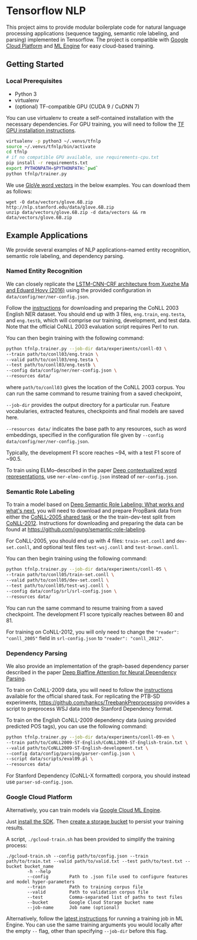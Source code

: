 # Tensorflow NLP

This project aims to provide modular boilerplate code for natural language processing applications 
(sequence tagging, semantic role labeling, and parsing) implemented in Tensorflow. 
The project is compatible with [Google Cloud Platform](https://cloud.google.com/) 
and [ML Engine](https://cloud.google.com/ml-engine/) for easy cloud-based training.

## Getting Started
### Local Prerequisites
* Python 3
* virtualenv
* (optional) TF-compatible GPU (CUDA 9 / CuDNN 7)

You can use virtualenv to create a self-contained installation with the necessary dependencies. 
For GPU training, you will need to follow the [TF GPU installation instructions](
https://www.tensorflow.org/install/install_linux#NVIDIARequirements).

```bash
virtualenv -p python3 ~/.venvs/tfnlp
source ~/.venvs/tfnlp/bin/activate
cd tfnlp
# if no compatible GPU available, use requirements-cpu.txt
pip install -r requirements.txt
export PYTHONPATH=$PYTHONPATH:`pwd`
python tfnlp/trainer.py
```

We use [GloVe word vectors](https://nlp.stanford.edu/projects/glove/) in the below examples.
You can download them as follows:
```
wget -O data/vectors/glove.6B.zip http://nlp.stanford.edu/data/glove.6B.zip
unzip data/vectors/glove.6B.zip -d data/vectors && rm data/vectors/glove.6B.zip
```


## Example Applications
We provide several examples of NLP applications–named entity recognition, semantic role labeling, 
and dependency parsing.

### Named Entity Recognition
We can closely replicate the 
[LSTM-CNN-CRF architecture from Xuezhe Ma and Eduard Hovy (2016)](
http://www.aclweb.org/anthology/P16-1101) 
using the provided configuration in `data/config/ner/ner-config.json`.

Follow the [instructions](https://www.clips.uantwerpen.be/conll2003/ner/) 
for downloading and preparing the CoNLL 2003 English NER dataset.
You should end up with 3 files,
`eng.train`, `eng.testa`, and `eng.testb`, which will comprise our training, development, 
and test data. Note that the official CoNLL 2003 evaluation script requires Perl to run.

You can then begin training with the following command:
```bash
python tfnlp.trainer.py --job-dir data/experiments/conll-03 \
--train path/to/conll03/eng.train \
--valid path/to/conll03/eng.testa \
--test path/to/conll03/eng.testb \
--config data/config/ner/ner-config.json \
--resources data/
```
where `path/to/conll03` gives the location of the CoNLL 2003 corpus.
You can run the same command to resume training from a saved checkpoint,


`--job-dir` provides the output directory for a particular run.
Feature vocabularies, extracted features, checkpoints and final models are saved here.

`--resources data/` indicates the base path to any resources, such as word embeddings, 
specified in the configuration file given by `--config data/config/ner/ner-config.json`.

Typically, the development F1 score reaches ~94, with a test F1 score of ~90.5.

To train using ELMo–described in the paper 
[Deep contextualized word representations](https://arxiv.org/abs/1802.05365), 
use `ner-elmo-config.json` instead of `ner-config.json`.

### Semantic Role Labeling
To train a model based on
[Deep Semantic Role Labeling: What works and what's next](
https://homes.cs.washington.edu/~luheng/files/acl2017_hllz.pdf), 
you will need to download and prepare PropBank data from either the 
[CoNLL-2005 shared task](http://www.lsi.upc.edu/~srlconll/soft.html) 
or the the train-dev-test split from [CoNLL-2012](http://cemantix.org/data/ontonotes.html).
Instructions for downloading and preparing the data can be found at 
https://github.com/jgung/semantic-role-labeling.

For CoNLL-2005, you should end up with 4 files: `train-set.conll` and `dev-set.conll`, 
and optional test files `test-wsj.conll` and `test-brown.conll`.

You can then begin training using the following command:
```bash
python tfnlp.trainer.py --job-dir data/experiments/conll-05 \
--train path/to/conll05/train-set.conll \
--valid path/to/conll05/dev-set.conll \
--test path/to/conll05/test-wsj.conll \
--config data/config/srl/srl-config.json \
--resources data/
```
You can run the same command to resume training from a saved checkpoint. 
The development F1 score typically reaches between 80 and 81.

For training on CoNLL-2012, you will only need to change the `"reader": "conll_2005"` field in 
`srl-config.json` to `"reader": "conll_2012"`.

### Dependency Parsing
We also provide an implementation of the graph-based dependency parser described in the paper 
[Deep Biaffine Attention for Neural Dependency Parsing](https://arxiv.org/abs/1611.01734).

To train on CoNLL-2009 data, you will need to follow the 
[instructions](http://ufal.mff.cuni.cz/conll2009-st/train-dev-data.html) 
available for the official shared task. For replicating the PTB-SD experiments, 
https://github.com/hankcs/TreebankPreprocessing provides a script to preprocess WSJ data 
into the Stanford Dependency format.

To train on the English CoNLL-2009 dependency data (using provided predicted POS tags), 
you can use the following command:
```bash
python tfnlp.trainer.py --job-dir data/experiments/conll-09-en \
--train path/to/CoNLL2009-ST-English/CoNLL2009-ST-English-train.txt \
--valid path/to/CoNLL2009-ST-English-development.txt \
--config data/config/parsing/parser-config.json \
--script data/scripts/eval09.pl \
--resources data/
```
For Stanford Dependency (CoNLL-X formatted) corpora, you should instead use `parser-sd-config.json`.

### Google Cloud Platform
Alternatively, you can train models via [Google Cloud ML Engine](https://cloud.google.com/ml-engine/).

Just [install the SDK](https://cloud.google.com/sdk/install).
Then [create a storage bucket](https://cloud.google.com/storage/docs/creating-buckets)
to persist your training results.

A script, `./gcloud-train.sh` has been provided to simplify the training process:
```text
./gcloud-train.sh --config path/to/config.json --train path/to/train.txt --valid path/to/valid.txt --test path/to/test.txt --bucket bucket_name
        -h --help
        --config        Path to .json file used to configure features and model hyper-parameters
        --train         Path to training corpus file
        --valid         Path to validation corpus file
        --test          Comma-separated list of paths to test files
        --bucket        Google Cloud Storage bucket name
        --job-name      Job name (optional)
```

Alternatively, follow the [latest instructions](
https://cloud.google.com/ml-engine/docs/tensorflow/training-jobs) 
for running a training job in ML Engine. You can use the same training arguments you would locally after the empty `--` flag, 
other than specifying `--job-dir` before this flag.